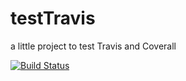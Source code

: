 testTravis
==========

a little project to test Travis and Coverall

[![Build Status](https://travis-ci.org/[nharraud]/[testTravis].png)](https://travis-ci.org/[nharraud]/[testTravis])
